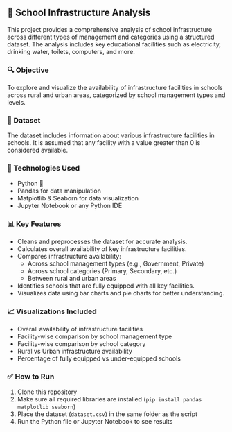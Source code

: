 ## 📘 School Infrastructure Analysis

This project provides a comprehensive analysis of school infrastructure across different types of management and categories using a structured dataset. The analysis includes key educational facilities such as electricity, drinking water, toilets, computers, and more.

### 🔍 Objective
To explore and visualize the availability of infrastructure facilities in schools across rural and urban areas, categorized by school management types and levels.

### 📁 Dataset
The dataset includes information about various infrastructure facilities in schools. It is assumed that any facility with a value greater than 0 is considered available.

### 🧰 Technologies Used
- Python 🐍
- Pandas for data manipulation
- Matplotlib & Seaborn for data visualization
- Jupyter Notebook or any Python IDE

### 📊 Key Features
- Cleans and preprocesses the dataset for accurate analysis.
- Calculates overall availability of key infrastructure facilities.
- Compares infrastructure availability:
  - Across school management types (e.g., Government, Private)
  - Across school categories (Primary, Secondary, etc.)
  - Between rural and urban areas
- Identifies schools that are fully equipped with all key facilities.
- Visualizes data using bar charts and pie charts for better understanding.

### 📈 Visualizations Included
- Overall availability of infrastructure facilities
- Facility-wise comparison by school management type
- Facility-wise comparison by school category
- Rural vs Urban infrastructure availability
- Percentage of fully equipped vs under-equipped schools

### ✅ How to Run
1. Clone this repository
2. Make sure all required libraries are installed (`pip install pandas matplotlib seaborn`)
3. Place the dataset (`dataset.csv`) in the same folder as the script
4. Run the Python file or Jupyter Notebook to see results

